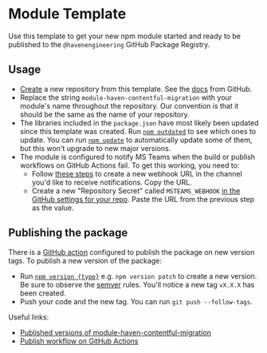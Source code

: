 # Module Template

Use this template to get your new npm module started and ready to be published to the `@havenengineering` GitHub Package Registry.

## Usage

- [Create](https://github.com/HavenEngineering/module-template/generate) a new repository from this template. See the [docs](https://docs.github.com/en/github/creating-cloning-and-archiving-repositories/creating-a-repository-on-github/creating-a-repository-from-a-template#creating-a-repository-from-a-template) from GitHub.
- Replace the string `module-haven-contentful-migration` with your module's name throughout the repository. Our convention is that it should be the same as the name of your repository.
- The libraries included in the `package.json` have most likely been updated since this template was created. Run [`npm outdated`](https://docs.npmjs.com/cli/v7/commands/npm-outdated) to see which ones to update. You can run [`npm update`](https://docs.npmjs.com/cli/v7/commands/npm-update) to automatically update some of them, but this won't upgrade to new major versions.
- The module is configured to notify MS Teams when the build or publish workflows on GitHub Actions fail. To get this working, you need to:
  - Follow [these steps](https://docs.microsoft.com/en-us/microsoftteams/platform/webhooks-and-connectors/how-to/add-incoming-webhook) to create a new webhook URL in the channel you'd like to receive notifications. Copy the URL.
  - Create a new "Repository Secret" called `MSTEAMS_WEBHOOK` [in the GitHub settings for your repo](https://github.com/HavenEngineering/module-haven-contentful-migration/settings/secrets/actions). Paste the URL from the previous step as the value.

## Publishing the package

There is a [GitHub action](https://github.com/HavenEngineering/module-haven-contentful-migration/actions/workflows/publish.yml) configured to publish the package on new version tags. To publish a new version of the package:

- Run [`npm version {type}`](https://docs.npmjs.com/cli/v7/commands/npm-version) e.g. `npm version patch` to create a new version. Be sure to observe the [semver](https://semver.org/) rules. You'll notice a new tag `vX.X.X` has been created.
- Push your code and the new tag. You can run `git push --follow-tags`.

Useful links:
- [Published versions of module-haven-contentful-migration](https://github.com/HavenEngineering/module-haven-contentful-migration/packages) 
- [Publish workflow on GitHub Actions](https://github.com/HavenEngineering/module-haven-contentful-migration/actions/workflows/publish.yml)

